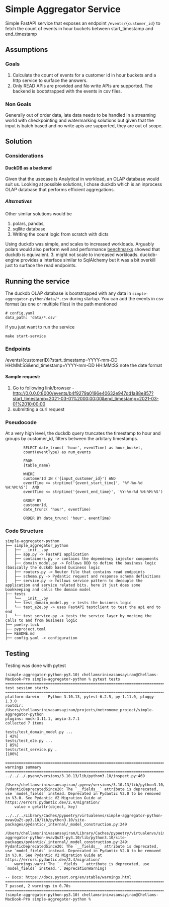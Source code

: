 # Simple Aggregator Service
Simple FastAPI service that exposes an endpoint `/events/{customer_id}` to fetch the count of events in hour buckets between start_timestamp and end_timestamp


## Assumptions
### Goals
1. Calculate the count of events for a customer id in hour buckets and a http service to surface the answers. 
2. Only READ APIs are provided and No write APIs are supported. The backend is bootstrapped with the events in csv files.

### Non Goals
Generally out of order data, late data needs to be handled in a streaming world with checkpointing and watermarking solutions but given that the input is batch based and no write apis are supported, they are out of scope.

## Solution
### Considerations
#### DuckDB as a backend
Given that the usecase is Analytical in workload, an OLAP database would suit us. Looking at possible solutions, I chose duckdb which is an inprocess OLAP database that performs efficient aggregations. 

##### Alternatives
Other similar solutions would be 
1. polars, pandas, 
2. sqllite database
3. Writing the count logic from scratch with dicts

Using duckdb was simple, and scales to increased workloads. Arguably polars would also perform well and performance [benchmarks](https://www.pola.rs/benchmarks.html) showed that duckdb is equivalent. 
3. might not scale to increased workloads. duckdb-engine provides a interface similar to SqlAlchemy but it was a bit overkill just to surface the read endpoints.

## Running the service
The duckdb OLAP database is bootstrapped with any data in `simple-aggregator-python/data/*.csv` during startup. You can add the events in csv format (as one or multiple files) in the path mentioned 
```
# config.yaml
data_path: 'data/*.csv'
```

if you just want to run the service
```
make start-service
```

### Endpoints
/events/{customerID}?start_timestamp=YYYY-mm-DD HH:MM:SS&end_timestamp=YYYY-mm-DD HH:MM:SS
note the date format

#### Sample request:
1. Go to following link/browser - http://0.0.0.0:8000/events/b4f9279a0196e40632e947dd1a88e857?start_timestamp=2021-03-01%2000:00:00&end_timestamp=2021-03-01%2010:00:00
2. submitting a curl request 


### Pseudocode
At a very high level, the duckdb query truncates the timestamp to hour and groups by customer_id, filters between the arbitary timestamps. 
```
        SELECT date_trunc( 'hour', eventTime) as hour_bucket,
        count(eventType) as num_events
    
        FROM
        {table_name}
    
        WHERE
        customerId IN ('{input_customer_id}') AND
        eventTime >= strptime('{event_start_time}', '%Y-%m-%d %H:%M:%S')  AND 
        eventTime <= strptime('{event_end_time}', '%Y-%m-%d %H:%M:%S')
    
        GROUP BY 
        customerId,
        date_trunc( 'hour', eventTime)
    
        ORDER BY date_trunc( 'hour', eventTime)
```

### Code Structure

```
simple-aggregator-python
├── simple_aggregator_python
│   ├── __init__.py
│   ├── app.py -> FastAPI application
│   ├── containers.py -> contains the dependency injector components
│   ├── domain_model.py -> Follows DDD to define the business logic (basically the duckdb based business logic
│   ├── routers.py -> Router file that contains read endpoints
│   ├── schema.py -> Pydantic request and response schema definitions
│   ├── service.py -> follows service pattern to decouple the application and service related bits. here it just does some bookkeeping and calls the domain model
├── tests
│   └── __init__.py
│   └── test_domain_model.py -> tests the business logic
│   └── test_e2e.py -> uses FastAPI testclient to test the api end to end
│   └── test_service.py -> tests the service layer by mocking the calls to and from business logic
├── poetry.lock
├── pyproject.toml
├── README.md
├── config.yaml -> configuration 
```

## Testing
Testing was done with pytest

```
(simple-aggregator-python-py3.10) chellamsrinivasansayiram@Chellams-MacBook-Pro simple-aggregator-python % pytest tests
============================================================================= test session starts ==============================================================================
platform darwin -- Python 3.10.13, pytest-6.2.5, py-1.11.0, pluggy-1.3.0
rootdir: /Users/chellamsrinivasansayiram/projects/metronome_project/simple-aggregator-python
plugins: mock-3.11.1, anyio-3.7.1
collected 7 items                                                                                                                                                              

tests/test_domain_model.py ...                                                                                                                                           [ 42%]
tests/test_e2e.py ...                                                                                                                                                    [ 85%]
tests/test_service.py .                                                                                                                                                  [100%]

=============================================================================== warnings summary ===============================================================================
../../../.pyenv/versions/3.10.13/lib/python3.10/inspect.py:469
  /Users/chellamsrinivasansayiram/.pyenv/versions/3.10.13/lib/python3.10/inspect.py:469: PydanticDeprecatedSince20: The `__fields__` attribute is deprecated, use `model_fields` instead. Deprecated in Pydantic V2.0 to be removed in V3.0. See Pydantic V2 Migration Guide at https://errors.pydantic.dev/2.4/migration/
    value = getattr(object, key)

../../../Library/Caches/pypoetry/virtualenvs/simple-aggregator-python-mvavQuZt-py3.10/lib/python3.10/site-packages/pydantic/_internal/_model_construction.py:249
  /Users/chellamsrinivasansayiram/Library/Caches/pypoetry/virtualenvs/simple-aggregator-python-mvavQuZt-py3.10/lib/python3.10/site-packages/pydantic/_internal/_model_construction.py:249: PydanticDeprecatedSince20: The `__fields__` attribute is deprecated, use `model_fields` instead. Deprecated in Pydantic V2.0 to be removed in V3.0. See Pydantic V2 Migration Guide at https://errors.pydantic.dev/2.4/migration/
    warnings.warn('The `__fields__` attribute is deprecated, use `model_fields` instead.', DeprecationWarning)

-- Docs: https://docs.pytest.org/en/stable/warnings.html
======================================================================== 7 passed, 2 warnings in 0.70s =========================================================================
(simple-aggregator-python-py3.10) chellamsrinivasansayiram@Chellams-MacBook-Pro simple-aggregator-python % 

```

